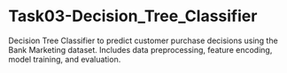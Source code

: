 # Task03-Decision_Tree_Classifier
Decision Tree Classifier to predict customer purchase decisions using the Bank Marketing dataset. Includes data preprocessing, feature encoding, model training, and evaluation.
